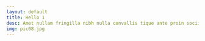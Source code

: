 ```yaml
---
layout: default
title: Hello 1
desc: Amet nullam fringilla nibh nulla convallis tique ante proin sociis accumsan lobortis. Auctor etiam porttitor phasellus tempus cubilia ultrices tempor sagittis. Nisl fermentum consequat integer interdum.
img: pic08.jpg
---
```

